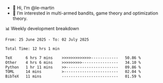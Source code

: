 - 👋 Hi, I’m @le-martin
- 👀 I’m interested in multi-armed bandits, game theory and optimization theory.
<!---- 💞️ I’m looking to collaborate on ...
- 📫 How to reach me ...-->

<!---
Tutorial for using WakaTime stats in GitHub profile: https://github.com/athul/waka-readme
-->

📊 Weekly development breakdown
<!--START_SECTION:waka-->

```txt
From: 25 June 2025 - To: 02 July 2025

Total Time: 12 hrs 1 min

TeX      6 hrs 7 mins    >>>>>>>>>>>>>------------   50.86 %
Other    4 hrs 6 mins    >>>>>>>>>----------------   34.10 %
Python   1 hr 11 mins    >>-----------------------   09.86 %
TOML     14 mins         >------------------------   02.04 %
BibTeX   11 mins         -------------------------   01.59 %
```

<!--END_SECTION:waka-->

<!---
le-martin/le-martin is a ✨ special ✨ repository because its `README.md` (this file) appears on your GitHub profile.
You can click the Preview link to take a look at your changes.
--->
